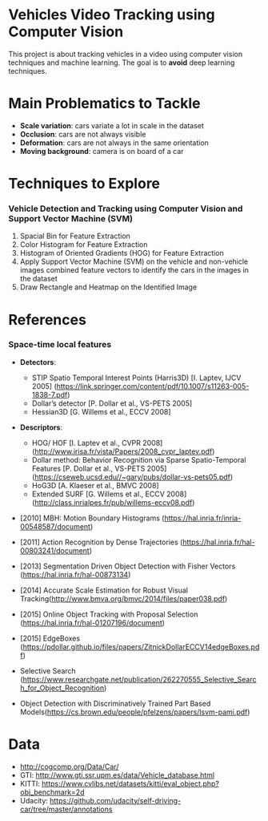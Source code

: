 # Vehicles Video Tracking using Computer Vision

This project is about tracking vehicles in a video using computer vision techniques and machine learning. The goal is to **avoid** deep learning techniques.

# Main Problematics to Tackle

- **Scale variation**: cars variate a lot in scale in the dataset
- **Occlusion**: cars are not always visible
- **Deformation**: cars are not always in the same orientation
- **Moving background**: camera is on board of a car

# Techniques to Explore

### Vehicle Detection and Tracking using Computer Vision and Support Vector Machine (SVM)

1. Spacial Bin for Feature Extraction
2. Color Histogram for Feature Extraction
3. Histogram of Oriented Gradients (HOG) for Feature Extraction
4. Apply Support Vector Machine (SVM) on the vehicle and non-vehicle images combined feature vectors to identify the cars in the images in the dataset
5. Draw Rectangle and Heatmap on the Identified Image

# References

### Space-time local features

- **Detectors**:

  - STIP Spatio Temporal Interest Points (Harris3D) [I. Laptev, IJCV 2005] (https://link.springer.com/content/pdf/10.1007/s11263-005-1838-7.pdf)
  - Dollar’s detector [P. Dollar et al., VS-PETS 2005]
  - Hessian3D [G. Willems et al., ECCV 2008]

- **Descriptors**:

  - HOG/ HOF [I. Laptev et al., CVPR 2008] (http://www.irisa.fr/vista/Papers/2008_cvpr_laptev.pdf)
  - Dollar method: Behavior Recognition via Sparse Spatio-Temporal Features [P. Dollar et al., VS-PETS 2005] (https://cseweb.ucsd.edu//~gary/pubs/dollar-vs-pets05.pdf)
  - HoG3D [A. Klaeser et al., BMVC 2008]
  - Extended SURF [G. Willems et al., ECCV 2008] (http://class.inrialpes.fr/pub/willems-eccv08.pdf)

- [2010] MBH: Motion Boundary Histograms (https://hal.inria.fr/inria-00548587/document)
- [2011] Action Recognition by Dense Trajectories (https://hal.inria.fr/hal-00803241/document)
- [2013] Segmentation Driven Object Detection with Fisher Vectors (https://hal.inria.fr/hal-00873134)
- [2014] Accurate Scale Estimation for Robust Visual Tracking(http://www.bmva.org/bmvc/2014/files/paper038.pdf)
- [2015] Online Object Tracking with Proposal Selection (https://hal.inria.fr/hal-01207196/document)
- [2015] EdgeBoxes (https://pdollar.github.io/files/papers/ZitnickDollarECCV14edgeBoxes.pdf)
- Selective Search (https://www.researchgate.net/publication/262270555_Selective_Search_for_Object_Recognition)
- Object Detection with Discriminatively Trained Part Based Models(https://cs.brown.edu/people/pfelzens/papers/lsvm-pami.pdf)

# Data

- http://cogcomp.org/Data/Car/
- GTI: http://www.gti.ssr.upm.es/data/Vehicle_database.html
- KITTI: https://www.cvlibs.net/datasets/kitti/eval_object.php?obj_benchmark=2d
- Udacity: https://github.com/udacity/self-driving-car/tree/master/annotations
